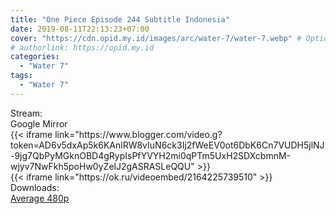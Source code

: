 ```yaml
---
title: "One Piece Episode 244 Subtitle Indonesia"
date: 2019-08-11T22:13:23+07:00
cover: "https://cdn.opid.my.id/images/arc/water-7/water-7.webp" # Optional, cover
# authorlink: https://opid.my.id
categories:
  - "Water 7"
tags:
  - "Water 7"
---
```

<div class="ui menu violet borderless inverted">
  <div class="header item active">
        Stream:
    </div>
  <a class="active item" data-tab="google">
    <i class="google drive icon"></i> Google
  </a>
  <a class="item nounderline" data-tab="mirror">
    <i class="odnoklassniki icon"></i> Mirror
  </a>
</div>
<div class="ui bottom attached tab segment active" style="border:0 !important;" data-tab="google">
 {{< iframe link="https://www.blogger.com/video.g?token=AD6v5dxAp5k6KAnlRW8vIuN6ck3Ij2fWeEV0ot6DbK6Cn7VUDH5jlNJ-9jg7QbPyMGknOBD4gRypIsPfYVYH2mi0qPTm5UxH2SDXcbmnM-wjyv7NwFkh5poHw0yZelJ2gASRASLeQQU" >}}
</div>
<div class="ui bottom attached tab segment" style="border:0 !important;" data-tab="mirror">
{{< iframe link="https://ok.ru/videoembed/2164225739510" >}}
</div>
<div class="ui menu violet borderless inverted">
  <div class="header item active">
        Downloads:
    </div>
  <a class="item nounderline" href="https://ouo.io/qX0gjH" target="_blank" rel="dofollow"><i class="google drive icon"></i>
    Average 480p</a>
</div>